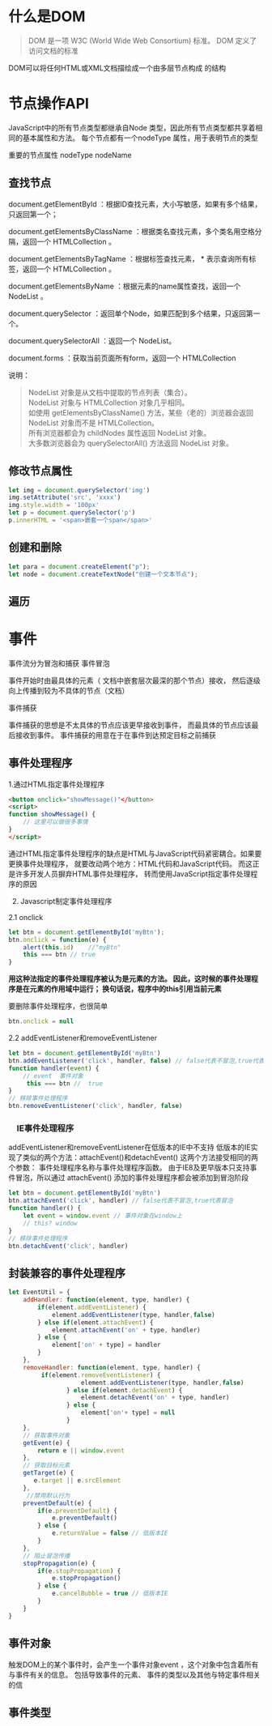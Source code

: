 
# 什么是DOM
> DOM 是一项 W3C (World Wide Web Consortium) 标准。
  DOM 定义了访问文档的标准

DOM可以将任何HTML或XML文档描绘成一个由多层节点构成
的结构

# 节点操作API
JavaScript中的所有节点类型都继承自Node
类型，因此所有节点类型都共享着相同的基本属性和方法。
每个节点都有一个nodeType
属性，用于表明节点的类型

重要的节点属性
nodeType
nodeName
## 查找节点
document.getElementById ：根据ID查找元素，大小写敏感，如果有多个结果，只返回第一个；

document.getElementsByClassName ：根据类名查找元素，多个类名用空格分隔，返回一个 HTMLCollection 。

document.getElementsByTagName ：根据标签查找元素， * 表示查询所有标签，返回一个 HTMLCollection 。

document.getElementsByName ：根据元素的name属性查找，返回一个NodeList 。

document.querySelector ：返回单个Node，如果匹配到多个结果，只返回第一个。

document.querySelectorAll ：返回一个 NodeList。

document.forms ：获取当前页面所有form，返回一个 HTMLCollection 

说明： 
>  NodeList 对象是从文档中提取的节点列表（集合）。    
   NodeList 对象与 HTMLCollection 对象几乎相同。  
   如使用 getElementsByClassName() 方法，某些（老的）浏览器会返回 NodeList 对象而不是 HTMLCollection。   
   所有浏览器都会为 childNodes 属性返回 NodeList 对象。   
   大多数浏览器会为 querySelectorAll() 方法返回 NodeList 对象。
  
    
## 修改节点属性
```javascript
let img = document.querySelector('img')
img.setAttribute('src', 'xxxx')
img.style.width = '100px'
let p = document.querySelector('p')
p.innerHTML = '<span>嵌套一个span</span>'
```
## 创建和删除

```javascript
let para = document.createElement("p");
let node = document.createTextNode("创建一个文本节点");
```

## 遍历
# 事件
事件流分为冒泡和捕获
事件冒泡

事件开始时由最具体的元素（
文档中嵌套层次最深的那个节点）接收，
然后逐级向上传播到较为不具体的节点（文档）

事件捕获

事件捕获的思想是不太具体的节点应该更早接收到事件，
而最具体的节点应该最后接收到事件。
事件捕获的用意在于在事件到达预定目标之前捕获
## 事件处理程序
1.通过HTML指定事件处理程序

```html
<button onclick="showMessage()"</button>
<script>
function showMessage() {
    // 这里可以做很多事情
}
</script>

```
通过HTML指定事件处理程序的缺点是HTML与JavaScript代码紧密耦合。如果要更换事件处理程序，
就要改动两个地方：HTML代码和JavaScript代码。
而这正是许多开发人员摒弃HTML事件处理程序，
转而使用JavaScript指定事件处理程序的原因

2. Javascript制定事件处理程序 

2.1 onclick
```javascript
let btn = document.getElementById('myBtn');
btn.onclick = function(e) {
    alert(this.id)    //"myBtn"
    this === btn // true
}
```
**用这种法指定的事件处理程序被认为是元素的方法。
因此，这时候的事件处理程序是在元素的作用域中运行；
换句话说，程序中的this引用当前元素**

要删除事件处理程序，也很简单
```javascript
btn.onclick = null
```
2.2 addEventListener和removeEventListener
```javascript
let btn = document.getElementById('myBtn')
btn.addEventListener('click', handler, false) // false代表不冒泡,true代表冒泡
function handler(event) {
    // event  事件对象
     this === btn //  true
}
// 移除事件处理程序
btn.removeEventListener('click', handler, false)
```
### 　IE事件处理程序
addEventListener和removeEventListener在低版本的IE中不支持
   低版本的IE实现了类似的两个方法：attachEvent()和detachEvent()
   这两个方法接受相同的两个参数：
   事件处理程序名称与事件处理程序函数。
   由于IE8及更早版本只支持事件冒泡，所以通过
   attachEvent()
   添加的事件处理程序都会被添加到冒泡阶段
```javascript
let btn = document.getElementById('myBtn')
btn.attachEvent('click', handler) // false代表不冒泡,true代表冒泡
function handler() {
    let event = window.event // 事件对象在window上
    // this? window
}
// 移除事件处理程序
btn.detachEvent('click', handler)
```
## 封装兼容的事件处理程序
```javascript
let EventUtil = {
    addHandler: function(element, type, handler) {
        if(element.addEventListener) {
            element.addEventListener(type, handler,false)
        } else if(element.attachEvent) {
            element.attachEvent('on' + type, handler)
        } else {
            element['on' + type] = handler
        }
    },
    removeHandler: function(element, type, handler) {
         if(element.removeEventListener) {
                    element.addEventListener(type, handler,false)
                } else if(element.detachEvent) {
                    element.detachEvent('on' + type, handler)
                } else {
                    element['on'+ type] = null
                }
    },
    // 获取事件对象
    getEvent(e) {
        return e || window.event
    },
    // 获取目标元素
    getTarget(e) {
       e.target || e.srcElement
    },
     //禁用默认行为
    preventDefault(e) {
        if(e.preventDefault) {
            e.preventDefault()
        } else {
            e.returnValue = false // 低版本IE
        }
    },
    // 阻止冒泡传播
    stopPropagation(e) {
        if(e.stopPropagation) {
            e.stopPropagation()
        } else {
            e.cancelBubble = true // 低版本IE
        }
    }
}
```
## 事件对象
触发DOM上的某个事件时，会产生一个事件对象event
，这个对象中包含着所有与事件有关的信息。
包括导致事件的元素、
事件的类型以及其他与特定事件相关的信
## 事件类型
